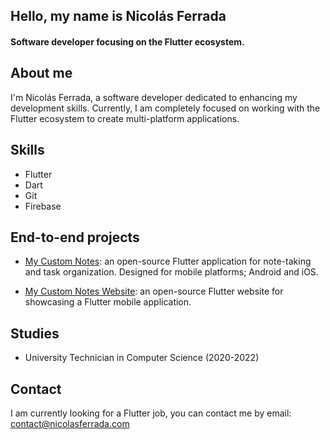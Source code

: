 ## Hello, my name is Nicolás Ferrada
#### Software developer focusing on the Flutter ecosystem.

## About me
I'm Nicolás Ferrada, a software developer dedicated to enhancing my development skills. Currently, I am completely focused on working with the Flutter ecosystem to create multi-platform applications.

## Skills
- Flutter
- Dart
- Git
- Firebase

## End-to-end projects
- [My Custom Notes](https://github.com/nicolas-ferrada/mycustomnotes): an open-source Flutter application for note-taking and task organization. Designed for mobile platforms; Android and iOS.

- [My Custom Notes Website](https://github.com/nicolas-ferrada/mycustomnotes_website): an open-source Flutter website for showcasing a Flutter mobile application.

## Studies
- University Technician in Computer Science (2020-2022)

## Contact
I am currently looking for a Flutter job, you can contact me by email: contact@nicolasferrada.com